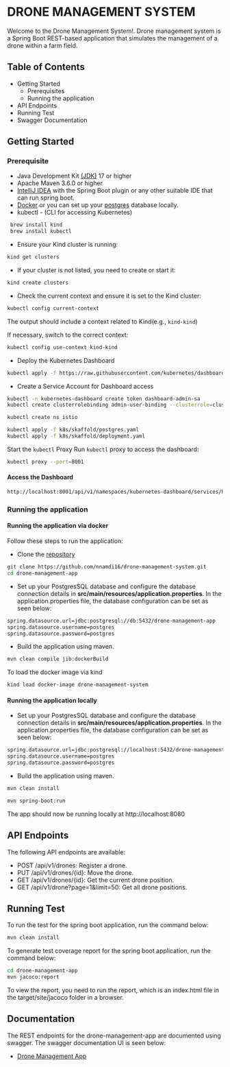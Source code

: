 # DRONE MANAGEMENT SYSTEM
Welcome to the Drone Management System!. Drone management system is a Spring Boot REST-based application that simulates the management of a drone within a farm field.

## Table of Contents
* Getting Started
    * Prerequisites
    * Running the application
* API Endpoints
* Running Test
* Swagger Documentation


## Getting Started

### Prerequisite
- Java Development Kit [(JDK)](https://www.oracle.com/java/technologies/downloads/) 17 or higher
- Apache Maven 3.6.0 or higher
- [IntelliJ IDEA](https://www.jetbrains.com/idea/download/?section=mac) with the Spring Boot plugin or any other suitable IDE that can run spring boot.
- [Docker](https://docs.docker.com/get-docker/) or you can set up your [postgres](https://www.postgresql.org/docs/current/tutorial-install.html) database locally.
- kubectl - (CLI  for accessing Kubernetes)

```bash 
 brew install kind
 brew install kubectl
 ```
- Ensure your Kind cluster is running:
```bash
kind get clusters
```


- If your cluster is not listed, you need to create or start it:
```bash
kind create clusters
```

- Check the current context and ensure it is set to the Kind cluster:
```bash
kubectl config current-context
```

The output should include a context related to Kind(e.g., `kind-kind`)

If necessary, switch to the correct context:

```bash
kubectl config use-context kind-kind
```

- Deploy the Kubernetes Dashboard
```bash
kubectl apply -f https://raw.githubusercontent.com/kubernetes/dashboard/v2.5.1/aio/deploy/recommended.yaml
```

- Create a Service Account for Dashboard access
```bash
kubectl -n kubernetes-dashboard create token dashboard-admin-sa
kubectl create clusterrolebinding admin-user-binding --clusterrole=cluster-admin --serviceaccount=kubernetes-dashboard:admin-user
```

```bash
kubectl create ns istio

kubectl apply -f k8s/skaffold/postgres.yaml
kubectl apply -f k8s/skaffold/deployment.yaml
```

Start the `kubectl` Proxy
Run `kubectl` proxy to access the dashboard:

```bash
kubectl proxy --port=8001
```

#### Access the Dashboard
```bash
http://localhost:8001/api/v1/namespaces/kubernetes-dashboard/services/https:kubernetes-dashboard:/proxy/
```


### Running the application

#### Running the application via docker
Follow these steps to run the application:

- Clone the [repository](https://github.com/nnamdi16/drone-management-system.git)

```bash 
git clone https://github.com/nnamdi16/drone-management-system.git
cd drone-management-app
 ```

- Set up your PostgresSQL database and configure the database connection details in **src/main/resources/application.properties**.
In the application.properties file, the database configuration can be set as seen below:
```bash
spring.datasource.url=jdbc:postgresql://db:5432/drone-management-app
spring.datasource.username=postgres
spring.datasource.password=postgres
```
- Build the application using maven.

 ```bash
mvn clean compile jib:dockerBuild
   ```
 To load the docker image via kind
```bash
kind load docker-image drone-management-system
```



#### Running the application locally
  -  Set up your PostgresSQL database and configure the database connection details in **src/main/resources/application.properties**. 
  In the application.properties file, the database configuration can be set as seen below:
```bash
spring.datasource.url=jdbc:postgresql://localhost:5432/drone-management-app
spring.datasource.username=postgres
spring.datasource.password=postgres
```

- Build the application using maven.

 ```bash
mvn clean install
   ```

```bash
mvn spring-boot:run
```

The app should now be running locally at http://localhost:8080 


## API Endpoints
The following API endpoints are available:

* POST /api/v1/drones: Register a drone.
* PUT /api/v1/drones/{id}: Move the drone.
* GET /api/v1/drones/{id}: Get the current drone position.
* GET /api/v1/drone?page=1&limit=50: Get all drone positions.


## Running Test
To run the test for the spring boot application, run the command below:

```bash
mvn clean install
```

To generate test coverage report for the spring boot application, run the command below:

```bash
cd drone-management-app
mvn jacoco:report
```

To view the report, you need to run the report, which is an index.html file in the target/site/jacoco folder in a browser.


## Documentation
The REST endpoints for the drone-management-app are documented using swagger.
The swagger documentation UI is seen below:
- [Drone Management App](http://localhost:8080/swagger-ui/index.html)



